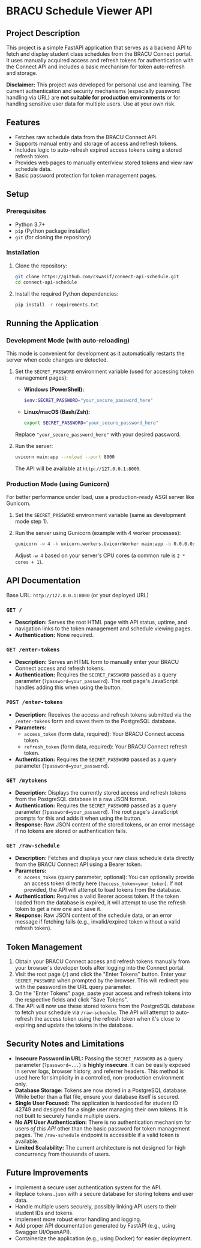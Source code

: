 # BRACU Schedule Viewer API

## Project Description

This project is a simple FastAPI application that serves as a backend API to fetch and display student class schedules from the BRACU Connect portal. It uses manually acquired access and refresh tokens for authentication with the Connect API and includes a basic mechanism for token auto-refresh and storage.

**Disclaimer:** This project was developed for personal use and learning. The current authentication and security mechanisms (especially password handling via URL) are **not suitable for production environments** or for handling sensitive user data for multiple users. Use at your own risk.

## Features

*   Fetches raw schedule data from the BRACU Connect API.
*   Supports manual entry and storage of access and refresh tokens.
*   Includes logic to auto-refresh expired access tokens using a stored refresh token.
*   Provides web pages to manually enter/view stored tokens and view raw schedule data.
*   Basic password protection for token management pages.

## Setup

### Prerequisites

*   Python 3.7+
*   `pip` (Python package installer)
*   `git` (for cloning the repository)

### Installation

1.  Clone the repository:

    ```bash
    git clone https://github.com/cswasif/connect-api-schedule.git
    cd connect-api-schedule
    ```

2.  Install the required Python dependencies:

    ```bash
    pip install -r requirements.txt
    ```

## Running the Application

### Development Mode (with auto-reloading)

This mode is convenient for development as it automatically restarts the server when code changes are detected.

1.  Set the `SECRET_PASSWORD` environment variable (used for accessing token management pages):

    *   **Windows (PowerShell):**
        ```powershell
        $env:SECRET_PASSWORD="your_secure_password_here"
        ```
    *   **Linux/macOS (Bash/Zsh):**
        ```bash
        export SECRET_PASSWORD="your_secure_password_here"
        ```
    Replace `"your_secure_password_here"` with your desired password.

2.  Run the server:

    ```bash
    uvicorn main:app --reload --port 8000
    ```

    The API will be available at `http://127.0.0.1:8000`.

### Production Mode (using Gunicorn)

For better performance under load, use a production-ready ASGI server like Gunicorn.

1.  Set the `SECRET_PASSWORD` environment variable (same as development mode step 1).
2.  Run the server using Gunicorn (example with 4 worker processes):

    ```bash
    gunicorn -w 4 -k uvicorn.workers.UvicornWorker main:app -b 0.0.0.0:8000
    ```
    Adjust `-w 4` based on your server's CPU cores (a common rule is `2 * cores + 1`).

## API Documentation

Base URL: `http://127.0.0.1:8000` (or your deployed URL)

### `GET /`

*   **Description:** Serves the root HTML page with API status, uptime, and navigation links to the token management and schedule viewing pages.
*   **Authentication:** None required.

### `GET /enter-tokens`

*   **Description:** Serves an HTML form to manually enter your BRACU Connect access and refresh tokens.
*   **Authentication:** Requires the `SECRET_PASSWORD` passed as a query parameter (`?password=your_password`). The root page's JavaScript handles adding this when using the button.

### `POST /enter-tokens`

*   **Description:** Receives the access and refresh tokens submitted via the `/enter-tokens` form and saves them to the PostgreSQL database.
*   **Parameters:**
    *   `access_token` (form data, required): Your BRACU Connect access token.
    *   `refresh_token` (form data, required): Your BRACU Connect refresh token.
*   **Authentication:** Requires the `SECRET_PASSWORD` passed as a query parameter (`?password=your_password`).

### `GET /mytokens`

*   **Description:** Displays the currently stored access and refresh tokens from the PostgreSQL database in a raw JSON format.
*   **Authentication:** Requires the `SECRET_PASSWORD` passed as a query parameter (`?password=your_password`). The root page's JavaScript prompts for this and adds it when using the button.
*   **Response:** Raw JSON content of the stored tokens, or an error message if no tokens are stored or authentication fails.

### `GET /raw-schedule`

*   **Description:** Fetches and displays your raw class schedule data directly from the BRACU Connect API using a Bearer token.
*   **Parameters:**
    *   `access_token` (query parameter, optional): You can optionally provide an access token directly here (`?access_token=your_token`). If not provided, the API will attempt to load tokens from the database.
*   **Authentication:** Requires a valid Bearer access token. If the token loaded from the database is expired, it will attempt to use the refresh token to get a new one and save it.
*   **Response:** Raw JSON content of the schedule data, or an error message if fetching fails (e.g., invalid/expired token without a valid refresh token).

## Token Management

1.  Obtain your BRACU Connect access and refresh tokens manually from your browser's developer tools after logging into the Connect portal.
2.  Visit the root page (`/`) and click the "Enter Tokens" button. Enter your `SECRET_PASSWORD` when prompted by the browser. This will redirect you with the password in the URL query parameter.
3.  On the "Enter Tokens" page, paste your access and refresh tokens into the respective fields and click "Save Tokens".
4.  The API will now use these stored tokens from the PostgreSQL database to fetch your schedule via `/raw-schedule`. The API will attempt to auto-refresh the access token using the refresh token when it's close to expiring and update the tokens in the database.

## Security Notes and Limitations

*   **Insecure Password in URL:** Passing the `SECRET_PASSWORD` as a query parameter (`?password=...`) is **highly insecure**. It can be easily exposed in server logs, browser history, and referrer headers. This method is used here for simplicity in a controlled, non-production environment only.
*   **Database Storage:** Tokens are now stored in a PostgreSQL database. While better than a flat file, ensure your database itself is secured.
*   **Single User Focused:** The application is hardcoded for student ID 42749 and designed for a single user managing their own tokens. It is not built to securely handle multiple users.
*   **No API User Authentication:** There is no authentication mechanism for users *of this API* other than the basic password for token management pages. The `/raw-schedule` endpoint is accessible if a valid token is available.
*   **Limited Scalability:** The current architecture is not designed for high concurrency from thousands of users.

## Future Improvements

*   Implement a secure user authentication system for the API.
*   Replace `tokens.json` with a secure database for storing tokens and user data.
*   Handle multiple users securely, possibly linking API users to their student IDs and tokens.
*   Implement more robust error handling and logging.
*   Add proper API documentation generated by FastAPI (e.g., using Swagger UI/OpenAPI).
*   Containerize the application (e.g., using Docker) for easier deployment. 